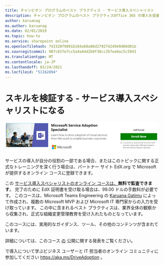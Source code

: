 ```yaml
---
title: チャンピオン プログラムのベスト プラクティス - サービス導入スペシャリスト
description: チャンピオン プログラムのベスト プラクティスOffice 365 の導入を促進する
author: karuanag
ms.author: karuanag
ms.date: 02/01/2019
ms.topic: how-to
ms.service: sharepoint online
ms.openlocfilehash: 743320f9891b184a60a06d27927424949d60d01b
ms.sourcegitcommit: 907c657e7cc5a4a44d2b9f38cc35fea9ac5c5943
ms.translationtype: MT
ms.contentlocale: ja-JP
ms.lasthandoff: 03/24/2021
ms.locfileid: "51162894"
---
```

# <a name="validate-your-skills---become-a-service-adoption-specialist"></a>スキルを検証する - サービス導入スペシャリストになる

![サービス導入スペシャリスト コース](media/champs_sascourse.png)

サービスの導入が自分の役割の一部である場合、またはこのトピックに関する正式なトレーニングを深く行う場合は、パートナー サイト EdX.org で Microsoft が提供するオンライン コースに登録できます。 

この [サービス導入スペシャリストのオンライン コースは、](/learn/paths/m365-service-adoption/)**無料で監査できます**。  完了のために EdX 証明書を受け取る場合は、99.00 ドルの手数料が必要です。  このコースは、Microsoft Teams Engineering の [Karuana Gatimu](https://linkedin.com/in/karuanagatimu) によって作成され、複数の Microsoft MVP および Microsoft IT 専門家からの入力を受け取っています。  この中に含まれるベスト プラクティスは、業界全体の観察から収集され、正式な組織変更管理教育を受け入れたものとなっています。  

このコースには、実用的なガイダンス、ツール、その他のコンテンツが含まれています。  

詳細については、このコース [の](https://aka.ms/AdoptionCertAnnouncement) 公開に関する発表をご覧ください。 

で導入について学ぶビジネス ユーザーと IT 担当者のオンライン コミュニティに参加してください https://aka.ms/DriveAdoption 。